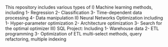 This repository includes various types of I) Machine learning methods, including 1- Regression 2- Classification 3- Time-dependent data processing 4- Data manipulation
                                          II) Neural Networks Optimization including 1- Hyper-parameter optimization 2- Architecture optimization 3- Search for the optimal optimizer
                                          III) SQL Project: Including 1- Warehouse data 2- ETL programming 3- Optimization of ETL multi-select methods, query refactoring, multiple indexing
